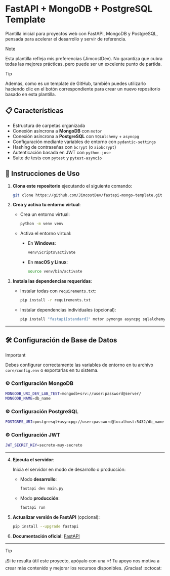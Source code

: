 # FastAPI + MongoDB + PostgreSQL Template
Plantilla inicial para proyectos web con FastAPI, MongoDB y PostgreSQL, pensada para acelerar el desarrollo y servir de referencia. 

> [!NOTE]  
> Esta plantilla refleja mis preferencias (JimcostDev). No garantiza que cubra todas las mejores prácticas, pero puede ser un excelente punto de partida.

> [!TIP]  
> Además, como es un template de GitHub, también puedes utilizarlo haciendo clic en el botón correspondiente para crear un nuevo repositorio basado en esta plantilla.

## 📋 Características
- Estructura de carpetas organizada
- Conexión asíncrona a **MongoDB** con `motor`
- Conexión asíncrona a **PostgreSQL** con `SQLAlchemy` + `asyncpg`
- Configuración mediante variables de entorno con `pydantic-settings`
- Hashing de contraseñas con `bcrypt` (o `aiobcrypt`)
- Autenticación basada en JWT con `python-jose`
- Suite de tests con `pytest` y `pytest-asyncio`

## 🚀 Instrucciones de Uso

1. **Clona este repositorio** ejecutando el siguiente comando:

    ```bash
    git clone https://github.com/JimcostDev/fastapi-mongo-template.git
    ```

2. **Crea y activa tu entorno virtual**:

    - Crea un entorno virtual:

        ```bash
        python -m venv venv
        ```

    - Activa el entorno virtual:

        - En **Windows**:

            ```bash
            venv\Scripts\activate
            ```

        - En **macOS y Linux**:

            ```bash
            source venv/bin/activate
            ```

3. **Instala las dependencias requeridas**:
    - Instalar todas con `requirements.txt`:
        ```bash
        pip install -r requirements.txt
        ```
    - Instalar dependencias individuales (opcional):
        ```bash
        pip install "fastapi[standard]" motor pymongo asyncpg sqlalchemy pytest pytest-asyncio pydantic-settings aiobcrypt python-jose
        ```

---

## 🛠️ Configuración de Base de Datos

> [!IMPORTANT]  
> Debes configurar correctamente las variables de entorno en tu archivo `core/config.env` o exportarlas en tu sistema.

### ⚙️ Configuración MongoDB

```sh
MONGODB_URI_DEV_LAB_TEST=mongodb+srv://user:password@server/
MONGODB_NAME=db_name
```

### ⚙️ Configuración PostgreSQL

```sh
POSTGRES_URI=postgresql+asyncpg://user:password@localhost:5432/db_name
```

### ⚙️ Configuración JWT

```sh
JWT_SECRET_KEY=secreto-muy-secreto
```

---

4. **Ejecuta el servidor**:

    Inicia el servidor en modo de desarrollo o producción:

    - Modo **desarrollo**:
        ```bash
        fastapi dev main.py
        ```

    - Modo **producción**:
        ```bash
        fastapi run
        ```

5. **Actualizar versión de FastAPI** (opcional):
    ```bash
    pip install --upgrade fastapi
    ```

6. **Documentación oficial**: [FastAPI](https://fastapi.tiangolo.com/#requirements)

---

> [!TIP]  
> ¡Si te resulta útil este proyecto, apóyalo con una ⭐! Tu apoyo nos motiva a crear más contenido y mejorar los recursos disponibles. ¡Gracias! :octocat:
